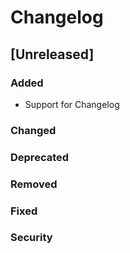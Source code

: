 # Changelog

## [Unreleased]
### Added
- Support for Changelog
### Changed

### Deprecated

### Removed

### Fixed

### Security
